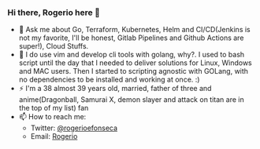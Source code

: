### Hi there, Rogerio here 👋

- 💬 Ask me about Go, Terraform, Kubernetes, Helm and CI/CD(Jenkins is not my favorite, I'll be honest, Gitlab Pipelines and Github Actions are super!), Cloud Stuffs.
- 💬 I do use vim and develop cli tools with golang, why?. I used to bash script until the day that I needed to deliver solutions for Linux, Windows and MAC users. Then I started to scripting agnostic with GOLang, with no dependencies to be installed and working at once. :)
- ⚡ I'm a 38 almost 39 years old, married, father of three and anime(Dragonball, Samurai X, demon slayer and attack on titan are in the top of my list) fan
- 📫 How to reach me: 
  - Twitter: [@rogerioefonseca](https://twitter.com/rogerioefonseca)
  - Email:   [Rogerio](mailto:rogerio@teccross.com.be?subject=[GitHub-Contact])
